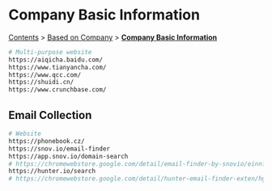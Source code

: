 # Company Basic Information

[Contents](../../readme/table-of-contents.md) > [Based on Company](./) > [**Company Basic Information**](company-basic-information.md)

```bash
# Multi-purpose website
https://aiqicha.baidu.com/
https://www.tianyancha.com/
https://www.qcc.com/
https://shuidi.cn/
https://www.crunchbase.com/
```

## Email Collection

```bash
# Website
https://phonebook.cz/
https://snov.io/email-finder
https://app.snov.io/domain-search
# https://chromewebstore.google.com/detail/email-finder-by-snovio/einnffiilpmgldkapbikhkeicohlaapj
https://hunter.io/search
# https://chromewebstore.google.com/detail/hunter-email-finder-exten/hgmhmanijnjhaffoampdlllchpolkdnj
```
